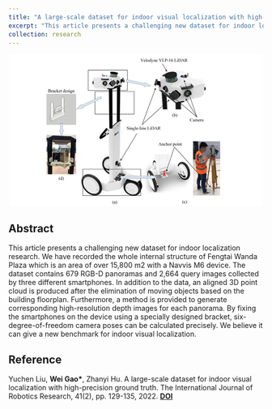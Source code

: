 ```yaml
---
title: "A large-scale dataset for indoor visual localization with high-precision ground truth"
excerpt: "This article presents a challenging new dataset for indoor localization research. We have recorded the whole internal structure of Fengtai Wanda Plaza which is an area of over 15,800 m2 with a Navvis M6 device. The dataset contains 679 RGB-D panoramas and 2,664 query images collected by three different smartphones. [**Read More**]<br/><img src='/images/research/2022 large-scale dataset .PNG' width='500'>"
collection: research
---
```


<div align='center'>
  <img src="/images/research/2022 large-scale dataset .PNG" width="500">  
</div>

## Abstract

This article presents a challenging new dataset for indoor localization research. We have recorded the whole internal structure of Fengtai Wanda Plaza which is an area of over 15,800 m2 with a Navvis M6 device. The dataset contains 679 RGB-D panoramas and 2,664 query images collected by three different smartphones. In addition to the data, an aligned 3D point cloud is produced after the elimination of moving objects based on the building floorplan. Furthermore, a method is provided to generate corresponding high-resolution depth images for each panorama. By fixing the smartphones on the device using a specially designed bracket, six-degree-of-freedom camera poses can be calculated precisely. We believe it can give a new benchmark for indoor visual localization.

## Reference

Yuchen Liu, **Wei Gao\***, Zhanyi Hu. A large-scale dataset for indoor visual localization with high-precision ground truth. The International Journal of Robotics Research, 41(2), pp. 129-135, 2022. [**DOI**](https://doi.org/10.1177/02783649211052064)